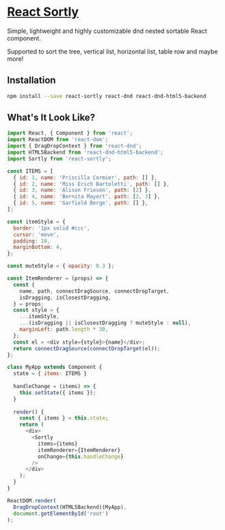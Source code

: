 # [React Sortly](https://lytc.github.io/react-sortly)
Simple, lightweight and highly customizable dnd nested sortable React component.

Supported to sort the tree, vertical list, horizontal list, table row and maybe more!

## Installation
```bash
npm install --save react-sortly react-dnd react-dnd-html5-backend
```
## What's It Look Like?
```js
import React, { Component } from 'react';
import ReactDOM from 'react-dom';
import { DragDropContext } from 'react-dnd';
import HTML5Backend from 'react-dnd-html5-backend';
import Sortly from 'react-sortly';

const ITEMS = [
  { id: 1, name: 'Priscilla Cormier', path: [] },
  { id: 2, name: 'Miss Erich Bartoletti', path: [] },
  { id: 3, name: 'Alison Friesen', path: [2] },
  { id: 4, name: 'Bernita Mayert', path: [2, 3] },
  { id: 5, name: 'Garfield Berge', path: [] },
];

const itemStyle = {
  border: '1px solid #ccc',
  cursor: 'move',
  padding: 10,
  marginBottom: 4,
};

const muteStyle = { opacity: 0.3 };

const ItemRenderer = (props) => {
  const {
    name, path, connectDragSource, connectDropTarget, 
    isDragging, isClosestDragging,
  } = props;
  const style = {
    ...itemStyle,
    ...(isDragging || isClosestDragging ? muteStyle : null),
    marginLeft: path.length * 30,
  };
  const el = <div style={style}>{name}</div>;
  return connectDragSource(connectDropTarget(el));
};

class MyApp extends Component {
  state = { items: ITEMS }
  
  handleChange = (items) => {
    this.setState({ items });
  }
  
  render() {
    const { items } = this.state;
    return (
      <div>
        <Sortly 
          items={items} 
          itemRenderer={ItemRenderer}
          onChange={this.handleChange}
        />
      </div>
    );
  }
}

ReactDOM.render(
  DragDropContext(HTML5Backend)(MyApp),
  document.getElementById('root')
);
```
